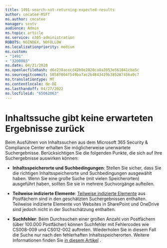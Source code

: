 ```yaml
---
title: 1491-search-not-returning-expected-results
author: cmcatee-MSFT
ms.author: cmcatee
manager: scotv
audience: Admin
ms.topic: article
ms.service: o365-administration
ROBOTS: NOINDEX, NOFOLLOW
ms.localizationpriority: medium
ms.custom:
- "1491"
- "3200003"
ms.date: 04/21/2020
ms.openlocfilehash: d6e238acecd42b8e2820ca8a2053e561041cba5c
ms.sourcegitcommit: 5058f004f549ba7ac2b4843429b385287456a9c7
ms.translationtype: MT
ms.contentlocale: de-DE
ms.lasthandoff: 04/27/2022
ms.locfileid: "65062063"
---
```

# <a name="content-search-not-returning-expected-results"></a>Inhaltssuche gibt keine erwarteten Ergebnisse zurück

Beim Ausführen von Inhaltssuchen aus dem Microsoft 365 Security & Compliance Center erhalten Sie möglicherweise unerwartete Suchergebnisse. Berücksichtigen Sie die folgenden Punkte, die sich auf Ihre Suchergebnisse auswirken können:

- **Inhaltsspeicherorte und Suchbedingungen**: Stellen Sie sicher, dass Sie die richtigen Inhaltsspeicherorte und Suchbedingungen ausgewählt haben. Wenn Sie eine große Suche (mit vielen Speicherorten) ausgeführt haben, sollten Sie sie in mehrere Suchvorgänge aufteilen.

- **Teilweise indizierte Elemente**:  [Teilweise indizierte Elemente](https://docs.microsoft.com/microsoft-365/compliance/partially-indexed-items-in-content-search) aus Postfächern sind in den geschätzten Suchergebnissen enthalten. Teilweise indizierte Elemente von Websites in SharePoint und OneDrive sind jedoch nicht in der Suchschätzung enthalten.

- **Suchfehler**: Beim Durchsuchen einer großen Anzahl von Postfächern (über 100.000 Postfächer) können Suchfehler mit Fehlercodes wie CS008-009 und CS012-002 auftreten. Wiederholen Sie in diesem Fall die Suche nur nach den fehlerhaften Inhaltsspeicherorten. Weitere Informationen finden Sie  [in diesem Artikel](https://docs.microsoft.com/microsoft-365/compliance/retry-failed-content-search) .
